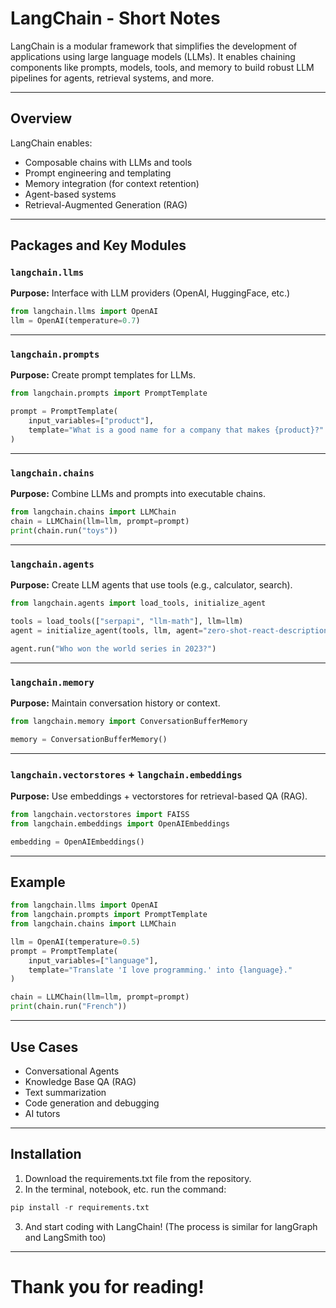 # LangChain - Short Notes

LangChain is a modular framework that simplifies the development of applications using large language models (LLMs). It enables chaining components like prompts, models, tools, and memory to build robust LLM pipelines for agents, retrieval systems, and more.

---

## Overview

LangChain enables:

- Composable chains with LLMs and tools
- Prompt engineering and templating
- Memory integration (for context retention)
- Agent-based systems
- Retrieval-Augmented Generation (RAG)

---

## Packages and Key Modules

### `langchain.llms`

**Purpose:** Interface with LLM providers (OpenAI, HuggingFace, etc.)

```python
from langchain.llms import OpenAI
llm = OpenAI(temperature=0.7)
```

---

### `langchain.prompts`

**Purpose:** Create prompt templates for LLMs.

```python
from langchain.prompts import PromptTemplate

prompt = PromptTemplate(
    input_variables=["product"],
    template="What is a good name for a company that makes {product}?"
)
```

---

### `langchain.chains`

**Purpose:** Combine LLMs and prompts into executable chains.

```python
from langchain.chains import LLMChain
chain = LLMChain(llm=llm, prompt=prompt)
print(chain.run("toys"))
```

---

### `langchain.agents`

**Purpose:** Create LLM agents that use tools (e.g., calculator, search).

```python
from langchain.agents import load_tools, initialize_agent

tools = load_tools(["serpapi", "llm-math"], llm=llm)
agent = initialize_agent(tools, llm, agent="zero-shot-react-description", verbose=True)

agent.run("Who won the world series in 2023?")
```

---

### `langchain.memory`

**Purpose:** Maintain conversation history or context.

```python
from langchain.memory import ConversationBufferMemory

memory = ConversationBufferMemory()
```

---

### `langchain.vectorstores` + `langchain.embeddings`

**Purpose:** Use embeddings + vectorstores for retrieval-based QA (RAG).

```python
from langchain.vectorstores import FAISS
from langchain.embeddings import OpenAIEmbeddings

embedding = OpenAIEmbeddings()
```

---

## Example

```python
from langchain.llms import OpenAI
from langchain.prompts import PromptTemplate
from langchain.chains import LLMChain

llm = OpenAI(temperature=0.5)
prompt = PromptTemplate(
    input_variables=["language"],
    template="Translate 'I love programming.' into {language}."
)

chain = LLMChain(llm=llm, prompt=prompt)
print(chain.run("French"))
```

---

## Use Cases
- Conversational Agents
- Knowledge Base QA (RAG)
- Text summarization
- Code generation and debugging
- AI tutors

---

## Installation

1. Download the requirements.txt file from the repository.
2. In the terminal, notebook, etc. run the command:

```python
pip install -r requirements.txt
```

3. And start coding with LangChain! (The process is similar for langGraph and LangSmith too)

---

# Thank you for reading!
